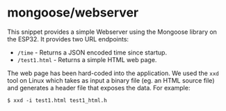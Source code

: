 # mongoose/webserver
This snippet provides a simple Webserver using the Mongoose library on the ESP32.
It provides two URL endpoints:

* `/time` - Returns a JSON encoded time since startup.
* `/test1.html` - Returns a simple HTML web page.

The web page has been hard-coded into the application.  We used the `xxd` tool on Linux
which takes as input a binary file (eg. an HTML source file) and generates a header file
that exposes the data.  For example:

```
$ xxd -i test1.html test1_html.h
```
